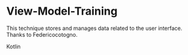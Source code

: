 # View-Model-Training
This technique stores and manages data related to the user interface. Thanks to Federicocotogno.

Kotlin
